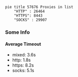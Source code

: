 
```mermaid
pie title 57676 Proxies in list
    "HTTP" : 26464
    "HTTPS": 8443
    "SOCKS" : 29907
```

### Some Info
#### Average Timeout

- mixed: 3.6s
- http: 1.8s
- https: 8.2s
- socks: 5.1s